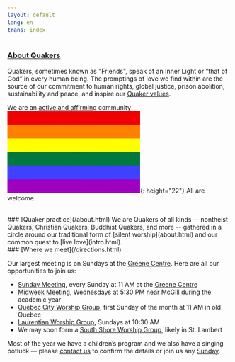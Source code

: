 ```yaml
---
layout: default
lang: en
trans: index
---
```

 
### [About Quakers](/about.html)

Quakers, sometimes known as "Friends", speak of an Inner Light or “that of God” in every human being. The promptings of love we find within are the source of our commitment to human rights, global justice, prison abolition, sustainability and peace, and inspire our [Quaker values](/intro.html).

We are an [active and affirming](/intro.html) community ![Rainbow flag](/assets/images/Rainbow-Flag.jpg){: height="22"} All are welcome.

<br>
### [Quaker practice](/about.html)
We are Quakers of all kinds -- nontheist Quakers, Christian Quakers, Buddhist Quakers, and more -- gathered in a circle around our traditional form of [silent worship](about.html) and our common quest to [live love](intro.html).

<br>
### [Where we meet](/directions.html)

Our largest meeting is on Sundays at the [Greene Centre](/directions.html). Here are all our opportunities to join us: 
* [Sunday Meeting](directions.html), every Sunday at 11 AM at the [Greene Centre](/directions.html)
* [Midweek Meeting](midweek.html), Wednesdays at 5:30 PM near McGill during the academic year
* [Quebec City Worship Group](quebec.html), first Sunday of the month at 11 AM in old Quebec
* [Laurentian Worship Group](laurentians.html), Sundays at 10:30 AM
* We may soon form a [South Shore Worship Group](south_shore.html), likely in St. Lambert

Most of the year we have a children’s program and we also have a singing potluck — please [contact us](/contact.html) to confirm the details or join us any [Sunday](/directions.html).
